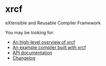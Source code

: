 # xrcf

<!-- When updating this README also update the README.md in xrcf/ -->

eXtensible and Reusable Compiler Framework

You may be looking for:

- [An high-level overview of xrcf](https://docs.rs/xrcf/latest/xrcf/)
- [An example compiler built with xrcf](https://xrcf.org/blog/basic-arnoldc/)
- [API documentation](https://docs.rs/xrcf/latest/xrcf/)
- [Changelog](https://github.com/rikhuijzer/xrcf/blob/main/CHANGELOG.md)
